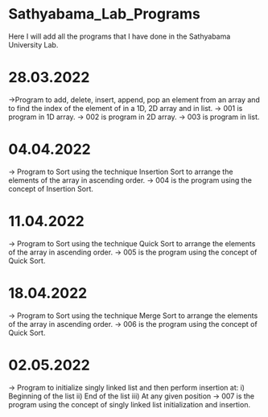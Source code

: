 # Sathyabama_Lab_Programs
Here I will add all the programs that I have done in the Sathyabama University Lab.

# 28.03.2022
->Program to add, delete, insert, append, pop an element from an array and to find the index of the element of in a 1D, 2D array and in list.
-> 001 is program in 1D array.
-> 002 is program in 2D array.
-> 003 is program in list.

# 04.04.2022
-> Program to Sort using the technique Insertion Sort to arrange the elements of the array in ascending order.
-> 004 is the program using the concept of Insertion Sort.

# 11.04.2022
-> Program to Sort using the technique Quick Sort to arrange the elements of the array in ascending order.
-> 005 is the program using the concept of Quick Sort.

# 18.04.2022
-> Program to Sort using the technique Merge Sort to arrange the elements of the array in ascending order.
-> 006 is the program using the concept of Quick Sort.

# 02.05.2022
-> Program to initialize singly linked list and then perform insertion at:
i)   Beginning of the list
ii)  End of the list
iii) At any given position 
-> 007 is the program using the concept of singly linked list initialization and insertion.
